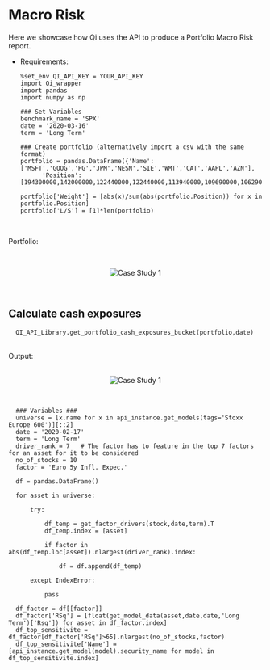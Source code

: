 # Macro Risk

Here we showcase how Qi uses the API to produce a Portfolio Macro Risk report.

* Requirements:

      %set_env QI_API_KEY = YOUR_API_KEY
      import Qi_wrapper
      import pandas
      import numpy as np 
      
      ### Set Variables
      benchmark_name = 'SPX'
      date = '2020-03-16'
      term = 'Long Term'
      
      ### Create portfolio (alternatively import a csv with the same format)
      portfolio = pandas.DataFrame({'Name':['MSFT','GOOG','PG','JPM','NESN','SIE','WMT','CAT','AAPL','AZN'],
            'Position':[194300000,142000000,122440000,122440000,113940000,109690000,106290000,102040000,102040000,99060000]})
                  
      portfolio['Weight'] = [abs(x)/sum(abs(portfolio.Position)) for x in portfolio.Position]
      portfolio['L/S'] = [1]*len(portfolio)
      
<br>

Portfolio:

   <br>
   <p align="center">
   <img src="https://github.com/Quant-Insight/API_Starter_Kit/blob/master/img/portfolio table.png" alt="Case Study 1"/>
   </p>
   </br>


## Calculate cash exposures

      QI_API_Library.get_portfolio_cash_exposures_bucket(portfolio,date)
      
<br>
Output:
<br>

   <br>
   <p align="center">
   <img src="https://github.com/Quant-Insight/API_Starter_Kit/blob/master/img/cash exposures.png" alt="Case Study 1"/>
   </p>
   </br>

      ### Variables ###
      universe = [x.name for x in api_instance.get_models(tags='Stoxx Europe 600')][::2]
      date = '2020-02-17'
      term = 'Long Term'
      driver_rank = 7   # The factor has to feature in the top 7 factors for an asset for it to be considered
      no_of_stocks = 10
      factor = 'Euro 5y Infl. Expec.'

      df = pandas.DataFrame()

      for asset in universe:

          try:

              df_temp = get_factor_drivers(stock,date,term).T
              df_temp.index = [asset]        

              if factor in abs(df_temp.loc[asset]).nlargest(driver_rank).index:

                  df = df.append(df_temp)

          except IndexError:

              pass

      df_factor = df[[factor]]
      df_factor['RSq'] = [float(get_model_data(asset,date,date,'Long Term')['Rsq']) for asset in df_factor.index]
      df_top_sensitivite = df_factor[df_factor['RSq']>65].nlargest(no_of_stocks,factor)
      df_top_sensitivite['Name'] = [api_instance.get_model(model).security_name for model in df_top_sensitivite.index]   
      
      
